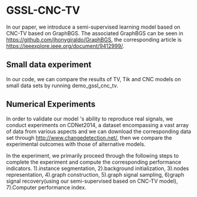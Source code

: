 # GSSL-CNC-TV
In our paper, we introduce a semi-supervised learning model based on CNC-TV based on GraphBGS.
The associated GraphBGS can be seen in <https://github.com/jhonygiraldo/GraphBGS>, the corresponding article is <https://ieeexplore.ieee.org/document/9412999/>.

## Small data experiment
In our code, we can compare the results of TV, Tik and CNC models on small data sets by running demo_gssl_cnc_tv.

## Numerical Experiments
In order to validate our model 's ability to reproduce real signals, we conduct experiments on CDNet2014, a dataset encompassing a vast array of data from various aspects and we can download the corresponding data set through <http://www.changedetection.net/>, then we  compare the experimental outcomes with those of alternative models.


In the experiment, we primarily proceed through the following steps to complete the experiment and compute the corresponding performance indicators.
1).instance segmentation, 2).background initialization, 3).nodes representation, 4).graph construction, 5).graph signal sampling, 6)graph signal recovery(using our semi-supervised based on CNC-TV model), 7).Computer performance index. 

